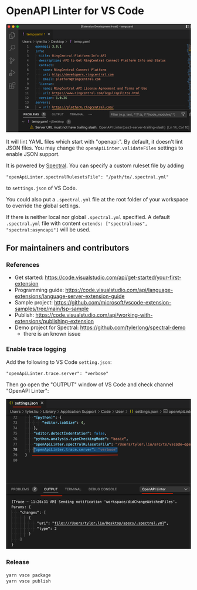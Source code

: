 # OpenAPI Linter for VS Code

![](./images/screenshot-1.png)

It will lint YAML files which start with "openapi:". By default, it doesn't lint JSON files. You may change the `openApiLinter.validateFiles` settings to enable JSON support.

It is powered by [Spectral](https://stoplight.io/open-source/spectral/). You can specify a custom ruleset file by adding

```
"openApiLinter.spectralRulesetsFile": "/path/to/.spectral.yml"
```

to `settings.json` of VS Code.

You could also put a `.spectral.yml` file at the root folder of your workspace to override the global settings.

If there is neither local nor global `.spectral.yml` specified. A default `.spectral.yml` file with content `extends: ["spectral:oas", "spectral:asyncapi"]` will be used.


## For maintainers and contributors

### References

- Get started: https://code.visualstudio.com/api/get-started/your-first-extension
- Programming guide: https://code.visualstudio.com/api/language-extensions/language-server-extension-guide
- Sample project: https://github.com/microsoft/vscode-extension-samples/tree/main/lsp-sample
- Publish: https://code.visualstudio.com/api/working-with-extensions/publishing-extension
- Demo project for Spectral: https://github.com/tylerlong/spectral-demo
	- there is an known issue


### Enable trace logging

Add the following to VS Code `setting.json`:

```
"openApiLinter.trace.server": "verbose"
```

Then go open the "OUTPUT" window of VS Code and check channel "OpenAPI Linter":

![](./images/screenshot-2.png)


### Release

```
yarn vsce package
yarn vsce publish
```

